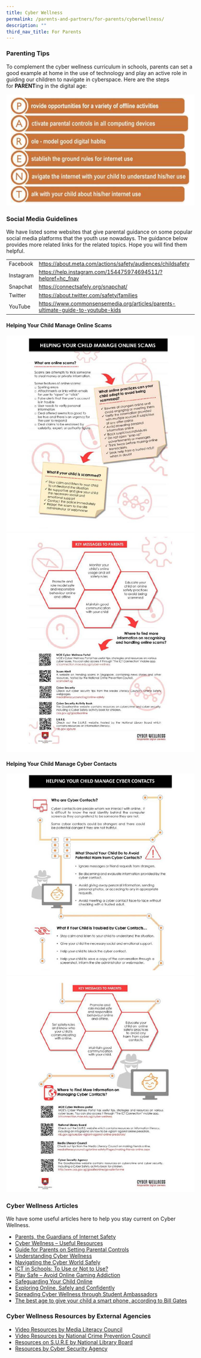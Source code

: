 ```yaml
---
title: Cyber Wellness
permalink: /parents-and-partners/for-parents/cyberwellness/
description: ""
third_nav_title: For Parents
---
```

### **Parenting Tips**

To complement the cyber wellness curriculum in schools, parents can set a good example at home in the use of technology and play an active role in guiding our children to navigate in cyberspace. Here are the steps for **PARENT**ing in the digital age:

![](/images/Cyber%20Wellness%20Programme/Cyber-Wellness-for-Parents-Regent-School-Website-1.jpg)

### **Social Media Guidelines**

We have listed some websites that give parental guidance on some popular social media platforms that the youth use nowadays. The guidance below provides more related links for the related topics. Hope you will find them helpful.

|  	|  	|
|---	|---	|
| Facebook 	| https://about.meta.com/actions/safety/audiences/childsafety 	|
| Instagram 	| https://help.instagram.com/154475974694511/?helpref=hc_fnav 	|
| Snapchat 	| https://connectsafely.org/snapchat/ 	|
| Twitter 	| https://about.twitter.com/safety/families 	|
| YouTube 	| https://www.commonsensemedia.org/articles/parents-ultimate-guide-to-youtube-kids 	|

#### **Helping Your Child Manage Online Scams**
![](/images/Cyber%20Wellness%20Programme/Cyber-Wellness-for-Parents-Regent-School-Website1024_2-e1606195851724.jpg)
![](/images/Cyber%20Wellness%20Programme/Cyber-Wellness-for-Parents-Regent-School-Website1.jpg)

#### **Helping Your Child Manage Cyber Contacts**
![](/images/Cyber%20Wellness%20Programme/Cyber-Wellness-for-Parents-Regent-School-Website1024_4-e1606195983598.jpg)
![](/images/Cyber%20Wellness%20Programme/Cyber-Wellness-for-Parents-Regent-School-Website2.jpg)

### **Cyber Wellness Articles**

We have some useful articles here to help you stay current on Cyber Wellness.

*   [Parents, the Guardians of Internet Safety](https://www.schoolbag.edu.sg/story/parents-the-guardians-of-internet-safety)
*   [Cyber Wellness – Useful Resources](https://www.schoolbag.edu.sg/story/cyber-wellness---useful-resources)
*   [Guide for Parents on Setting Parental Controls](https://www.schoolbag.edu.sg/story/guide-for-parents-on-setting-parental-controls)
*   [Understanding Cyber Wellness](https://www.schoolbag.edu.sg/story/understanding-cyber-wellness)
*   [Navigating the Cyber World Safely](https://www.schoolbag.sg/story/navigating-the-cyber-world-safely)
*   [ICT in Schools: To Use or Not to Use?](https://www.schoolbag.edu.sg/story/ict-in-schools-to-use-or-not-to-use)
*   [Play Safe – Avoid Online Gaming Addiction](https://www.schoolbag.edu.sg/story/play-safe-avoid-online-gaming-addiction)
*   [Safeguarding Your Child Online](https://www.schoolbag.edu.sg/story/safeguarding-your-child-online)
*   [Exploring Online, Safely and Confidently](https://www.schoolbag.edu.sg/story/exploring-online-safely-and-confidently)
*   [Spreading Cyber Wellness through Student Ambassadors](https://www.schoolbag.edu.sg/story/spreading-cyber-wellness-through-student-ambassadors)
*   [The best age to give your child a smart phone, according to Bill Gates](https://sg.theasianparent.com/best-age-smart-phone-kids/)

### **Cyber Wellness Resources by External Agencies**

*   [Video Resources by Media Literacy Council](https://www.betterinternet.sg/)
*   [Video Resources by National Crime Prevention Council](https://www.scamalert.sg/resources/videos)
*   [Resources on S.U.R.E by National Library Board](https://sure.nlb.gov.sg/resources/audience/)
*   [Resources by Cyber Security Agency](https://www.csa.gov.sg/)